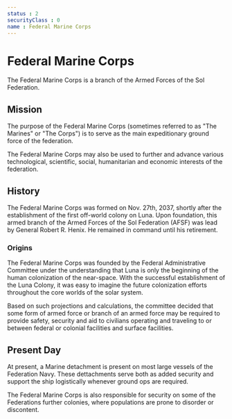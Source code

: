 ```yaml
---
status : 2
securityClass : 0
name : Federal Marine Corps
---
```


# Federal Marine Corps

The Federal Marine Corps is a branch of the Armed Forces of the Sol Federation.


## Mission

The purpose of the Federal Marine Corps (sometimes referred to as "The Marines" or "The Corps") is to serve as the main expeditionary ground force of the federation.

The Federal Marine Corps may also be used to further and advance various technological, scientific, social, humanitarian and economic interests of the federation.


## History

The Federal Marine Corps was formed on Nov. 27th, 2037, shortly after the establishment of the first off-world colony on Luna. Upon foundation, this armed branch of the Armed Forces of the Sol Federation (AFSF) was lead by General Robert R. Henix. He remained in command until his retirement.


### Origins

The Federal Marine Corps was founded by the Federal Administrative Committee under the understanding that Luna is only the beginning of the human colonization of the near-space.
With the successful establishment of the Luna Colony, it was easy to imagine the future colonization efforts throughout the core worlds of the solar system.

Based on such projections and calculations, the committee decided that some form of armed force or branch of an armed force may be required to provide safety, security and aid to civilians operating and traveling to or between federal or colonial facilities and surface facilities.


## Present Day

At present, a Marine detachment is present on most large vessels of the Federation Navy.
These dettachments serve both as added security and support the ship logistically whenever ground ops are required.

The Federal Marine Corps is also responsible for security on some of the Federations further colonies, where populations are prone to disorder or discontent.
